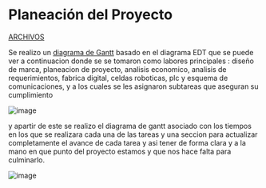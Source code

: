 # Planeación del Proyecto

[ARCHIVOS](https://drive.google.com/drive/folders/17ee7GpGtNlonqcbTXRUFvgjvew7MJKyI?usp=sharing)

Se realizo un [diagrama de Gantt](https://docs.google.com/spreadsheets/d/1lBkZDfsbAUKq1Wrl55jci-wJhhTZswpD/edit?usp=sharing&ouid=113541818984628450775&rtpof=true&sd=true) basado en el diagrama EDT que se puede ver a continuacion donde se se tomaron como labores principales : diseño de marca, planeacion de proyecto, analisis economico, analisis de requerimientos, fabrica digital, celdas roboticas, plc y esquema de comunicaciones, y a los cuales se les asignaron subtareas que aseguran su cumplimiento

![image](https://github.com/user-attachments/assets/943e69a6-fad4-4ec2-a77a-62b6bff991a5)

y apartir de este se realizo el diagrama de gantt asociado con los tiempos en los que se realizara cada una de las tareas y una seccion para actualizar completamente el avance de cada tarea y asi tener de forma clara y a la mano en que punto del proyecto estamos y que nos hace falta para culminarlo.

![image](https://github.com/user-attachments/assets/409e9350-01bc-4d4b-b09c-9083e1cde1e3)
